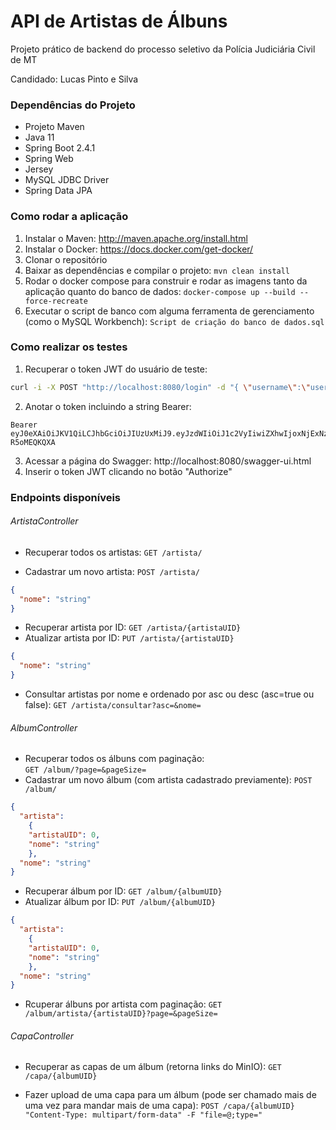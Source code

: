 # API de Artistas de Álbuns
Projeto prático de backend do processo seletivo da Polícia Judiciária Civil de MT

Candidado: Lucas Pinto e Silva

### Dependências do Projeto
- Projeto Maven
- Java 11
- Spring Boot 2.4.1
- Spring Web
- Jersey
- MySQL JDBC Driver
- Spring Data JPA

### Como rodar a aplicação
1. Instalar o Maven: http://maven.apache.org/install.html
2. Instalar o Docker: https://docs.docker.com/get-docker/
3. Clonar o repositório
4. Baixar as dependências e compilar o projeto:
   `mvn clean install`
5. Rodar o docker compose para construir e rodar as imagens tanto da aplicação quanto do banco de dados:
   `docker-compose up --build --force-recreate`
6. Executar o script de banco com alguma ferramenta de gerenciamento (como o MySQL Workbench):
    `Script de criação do banco de dados.sql`

### Como realizar os testes
1. Recuperar o token JWT do usuário de teste:
```bash
curl -i -X POST "http://localhost:8080/login" -d "{ \"username\":\"user\", \"password\":\"123\" }" -H "Content-Type: application/json"
```
2. Anotar o token incluindo a string Bearer:
```
Bearer eyJ0eXAiOiJKV1QiLCJhbGciOiJIUzUxMiJ9.eyJzdWIiOiJ1c2VyIiwiZXhwIjoxNjExNzUzNDAzfQ._tih5H79WaI99xzcsuIfQnZdW9WepEv2tuzl4823ghYYW1qQN4xRXNS8r5rYgYpEYIUr3mFxE5a-R5oMEQKQXA
```
3. Acessar a página do Swagger: http://localhost:8080/swagger-ui.html
4. Inserir o token JWT clicando no botão "Authorize"

### Endpoints disponíveis

###### ArtistaController
- Recuperar todos os artistas:
  `GET /artista/`
  
- Cadastrar um novo artista:
`POST /artista/`
```json
{
  "nome": "string"
}
```
- Recuperar artista por ID: 
`GET /artista/{artistaUID}`
- Atualizar artista por ID:
`PUT /artista/{artistaUID}`
```json
{
  "nome": "string"
}
```
- Consultar artistas por nome e ordenado por asc ou desc (asc=true ou false):
`GET /artista/consultar?asc=&nome=`

###### AlbumController
- Recuperar todos os álbuns com paginação:  
  `GET /album/?page=&pageSize=`
- Cadastrar um novo álbum (com artista cadastrado previamente):
  `POST /album/`
```json
{
  "artista": 
	{
	"artistaUID": 0,
	"nome": "string"
	},
  "nome": "string"
}
```
- Recuperar álbum por ID:
  `GET /album/{albumUID}`
- Atualizar álbum por ID:
  `PUT /album/{albumUID}`
```json
{
  "artista": 
	{
	"artistaUID": 0,
	"nome": "string"
	},
  "nome": "string"
}
```
- Rcuperar álbuns por artista com paginação:
  `GET /album/artista/{artistaUID}?page=&pageSize=`

###### CapaController
- Recuperar as capas de um álbum (retorna links do MinIO):
`GET /capa/{albumUID}`
  
- Fazer upload de uma capa para um álbum (pode ser chamado mais de uma vez para mandar mais de uma capa):
`POST /capa/{albumUID} "Content-Type: multipart/form-data" -F "file=@;type="`
  
